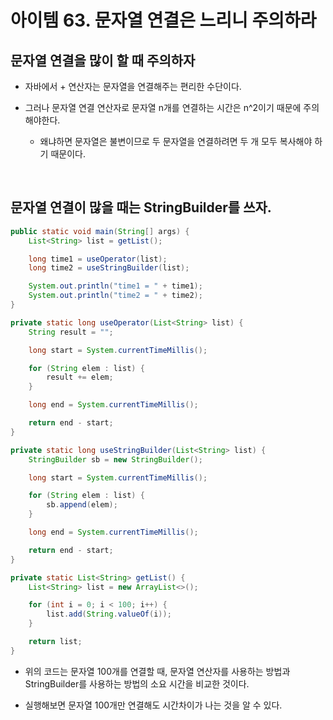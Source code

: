 # 아이템 63. 문자열 연결은 느리니 주의하라

## 문자열 연결을 많이 할 때 주의하자

- 자바에서 + 연산자는 문자열을 연결해주는 편리한 수단이다.

- 그러나 문자열 연결 연산자로 문자열 n개를 연결하는 시간은 n^2이기 때문에 주의해야한다.
  - 왜냐하면 문자열은 불변이므로 두 문자열을 연결하려면 두 개 모두 복사해야 하기 때문이다.

<br>

## 문자열 연결이 많을 때는 StringBuilder를 쓰자.

```java
public static void main(String[] args) {
    List<String> list = getList();

    long time1 = useOperator(list);
    long time2 = useStringBuilder(list);

    System.out.println("time1 = " + time1);
    System.out.println("time2 = " + time2);
}

private static long useOperator(List<String> list) {
    String result = "";

    long start = System.currentTimeMillis();

    for (String elem : list) {
        result += elem;
    }

    long end = System.currentTimeMillis();

    return end - start;
}

private static long useStringBuilder(List<String> list) {
    StringBuilder sb = new StringBuilder();

    long start = System.currentTimeMillis();

    for (String elem : list) {
        sb.append(elem);
    }

    long end = System.currentTimeMillis();

    return end - start;
}

private static List<String> getList() {
    List<String> list = new ArrayList<>();

    for (int i = 0; i < 100; i++) {
        list.add(String.valueOf(i));
    }

    return list;
}
```

- 위의 코드는 문자열 100개를 연결할 때, 문자열 연산자를 사용하는 방법과 StringBuilder를 사용하는 방법의 소요 시간을 비교한 것이다.

- 실행해보면 문자열 100개만 연결해도 시간차이가 나는 것을 알 수 있다.
